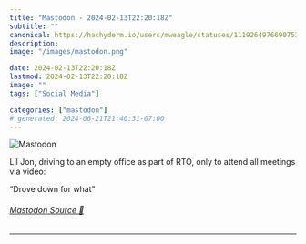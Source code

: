 ```yaml
---
title: "Mastodon - 2024-02-13T22:20:18Z"
subtitle: ""
canonical: https://hachyderm.io/users/mweagle/statuses/111926497669075392
description:
image: "/images/mastodon.png"

date: 2024-02-13T22:20:18Z
lastmod: 2024-02-13T22:20:18Z
image: ""
tags: ["Social Media"]

categories: ["mastodon"]
# generated: 2024-06-21T21:40:31-07:00
---
```

![Mastodon](/images/mastodon.png)

<p>Lil Jon, driving to an empty office as part of RTO, only to attend all meetings via video:</p><p>“Drove down for what”</p>


###### [Mastodon Source 🐘](https://hachyderm.io/@mweagle/111926497669075392)

___
